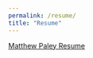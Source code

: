 ```yaml
---
permalink: /resume/
title: "Resume"
---
```


[Matthew Paley Resume](/assets/images/Matthew%20Paley%20Resume.pdf)